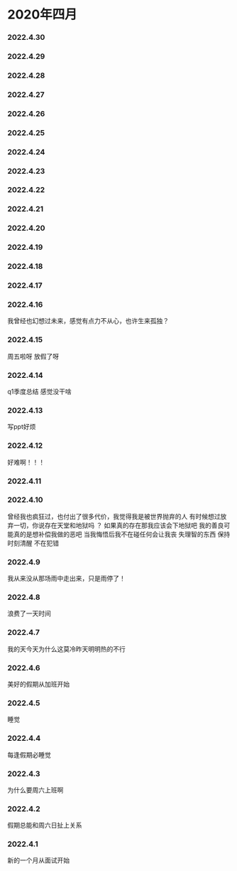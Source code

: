 # 2020年四月


### 2022.4.30 
### 2022.4.29
### 2022.4.28 
### 2022.4.27
### 2022.4.26 
### 2022.4.25 
### 2022.4.24 
### 2022.4.23 
### 2022.4.22 
### 2022.4.21 
### 2022.4.20 
### 2022.4.19 
### 2022.4.18
### 2022.4.17 
### 2022.4.16
我曾经也幻想过未来，感觉有点力不从心，也许生来孤独？
### 2022.4.15
周五啦呀 放假了呀
### 2022.4.14
q1季度总结 感觉没干啥
### 2022.4.13
写ppt好烦
### 2022.4.12
好难啊！！！
### 2022.4.11
### 2022.4.10
曾经我也疯狂过，也付出了很多代价，我觉得我是被世界抛弃的人 有时候想过放弃一切，你说存在天堂和地狱吗
？ 如果真的存在那我应该会下地狱吧 我的善良可能真的是想补偿我做的恶吧 当我悔悟后我不在碰任何会让我丧
失理智的东西 保持时刻清醒 不在犯错
### 2022.4.9
我从来没从那场雨中走出来，只是雨停了！
### 2022.4.8
浪费了一天时间
### 2022.4.7
我的天今天为什么这莫冷昨天明明热的不行
### 2022.4.6
美好的假期从加班开始
### 2022.4.5
睡觉
### 2022.4.4
每逢假期必睡觉
### 2022.4.3
为什么要周六上班啊
### 2022.4.2
假期总能和周六日扯上关系
### 2022.4.1
新的一个月从面试开始
